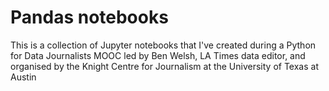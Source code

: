 # Pandas notebooks
This is a collection of Jupyter notebooks that I've created during a Python for Data Journalists MOOC led by Ben Welsh, LA Times data editor, and organised by the Knight Centre for Journalism at the University of Texas at Austin
